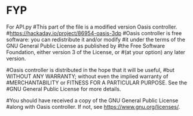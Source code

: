 # FYP

For API.py
#This part of the file is a modified version Oasis controller.
#<https://hackaday.io/project/86954-oasis-3dp>
#Oasis controller is free software: you can redistribute it and/or modify
#it under the terms of the GNU General Public License as published by
#the Free Software Foundation, either version 3 of the License, or
#(at your option) any later version.

#Oasis controller is distributed in the hope that it will be useful,
#but WITHOUT ANY WARRANTY; without even the implied warranty of
#MERCHANTABILITY or FITNESS FOR A PARTICULAR PURPOSE.  See the
#GNU General Public License for more details.

#You should have received a copy of the GNU General Public License
#along with Oasis controller.  If not, see <https://www.gnu.org/licenses/>.

